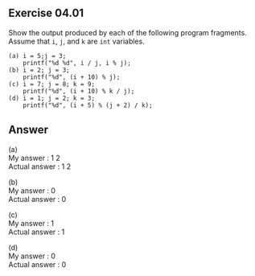 ## Exercise 04.01
Show the output produced by each of the following program fragments. Assume that ```i```, ```j```, and ```k``` are ```int``` variables.
```
(a) i = 5;j = 3;
    printf("%d %d", i / j, i % j);
(b) i = 2; j = 3;
    printf("%d", (i + 10) % j);
(c) i = 7; j = 8; k = 9;
    printf("%d", (i + 10) % k / j);
(d) i = 1; j = 2; k = 3;
    printf("%d", (i + 5) % (j + 2) / k);
```

## Answer
(a)   
My answer : 1 2   
Actual answer : 1 2   

(b)   
My answer : 0   
Actual answer : 0   

(c)   
My answer : 1   
Actual answer : 1   

(d)   
My answer : 0   
Actual answer : 0   
